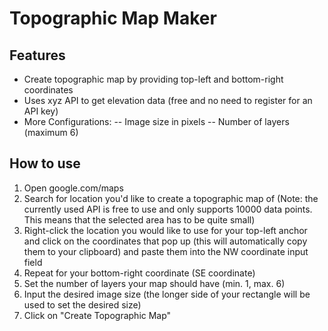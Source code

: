 # Topographic Map Maker

## Features

- Create topographic map by providing top-left and bottom-right coordinates 
- Uses xyz API to get elevation data (free and no need to register for an API key)
- More Configurations: 
-- Image size in pixels
-- Number of layers (maximum 6)

## How to use

1. Open google.com/maps
2. Search for location you'd like to create a topographic map of (Note: the currently used API is free to use and only supports 10000 data points. This means that the selected area has to be quite small)
3. Right-click the location you would like to use for your top-left anchor and click on the coordinates that pop up (this will automatically copy them to your clipboard) and paste them into the NW coordinate input field
4. Repeat for your bottom-right coordinate (SE coordinate)
5. Set the number of layers your map should have (min. 1, max. 6)
6. Input the desired image size (the longer side of your rectangle will be used to set the desired size)
7. Click on "Create Topographic Map"